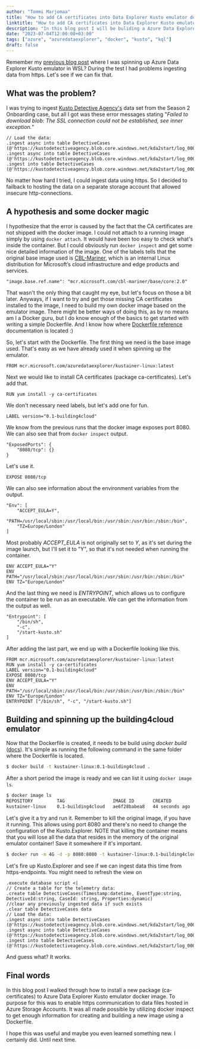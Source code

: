 ```yaml
---
author: "Tommi Marjomaa"
title: "How to add CA certificates into Data Explorer Kusto emulator docker image"
linktitle: "How to add CA certificates into Data Explorer Kusto emulator docker image"
description: "In this blog post I will be buliding a Azure Data Explorer Kusto emulator docker image that can connect https endpoints."
date: "2023-07-04T12:00:00+03:00"
tags: ["azure", "azuredataexplorer", "docker", "kusto", "kql"]
draft: false
---
```

Remember my [previous blog post](/posts/lets-give-azure-data-explorer-kusto-emulator-a-spin-in-wsl) where I was spinning up Azure Data Explorer Kusto emulator in WSL? During the test I had problems ingesting data from https. Let's see if we can fix that.

## What was the problem?

I was trying to ingest [Kusto Detective Agency's](https://detective.kusto.io/) data set from the Season 2 Onboarding case, but all I got was these error messages stating "*Failed to download blob: The SSL connection could not be established, see inner exception.*"

```Kusto
// Load the data:
.ingest async into table DetectiveCases (@'https://kustodetectiveagency.blob.core.windows.net/kda2start/log_00000.csv.gz')
.ingest async into table DetectiveCases (@'https://kustodetectiveagency.blob.core.windows.net/kda2start/log_00001.csv.gz')
.ingest into table DetectiveCases (@'https://kustodetectiveagency.blob.core.windows.net/kda2start/log_00002.csv.gz')
```

No matter how hard I tried, I could ingest data using https. So I decided to failback to hosting the data on a separate storage account that allowed insecure http-connections.

## A hypothesis and some docker magic

I hypothesize that the error is caused by the fact that the CA certificates are not shipped with the docker image. I could not attach to a running image simply by using ```docker attach```. It would have been too easy to check what's inside the container. But I could obviously run ```docker inspect``` and get some nice detailed information of the image. One of the labels tells that the original base image used is [CBL-Mariner](https://mcr.microsoft.com/en-us/product/cbl-mariner/base/core/about), which is an internal Linux distribution for Microsoft’s cloud infrastructure and edge products and services.

```
"image.base.ref.name": "mcr.microsoft.com/cbl-mariner/base/core:2.0"
```

That wasn't the only thing that caught my eye, but let's focus on those a bit later. Anyways, if I want to try and get those missing CA certificates installed to the image, I need to build my own docker image based on the emulator image. There might be better ways of doing this, as by no means am I a Docker guru, but I do know enough of the basics to get started with writing a simple Dockerfile. And I know how where [Dockerfile reference](https://docs.docker.com/engine/reference/builder/) documentation is located :)

So, let's start with the Dockerfile. The first thing we need is the base image used. That's easy as we have already used it when spinning up the emulator.

```
FROM mcr.microsoft.com/azuredataexplorer/kustainer-linux:latest
```

Next we would like to install CA certificates (package ca-certificates). Let's add that.

```
RUN yum install -y ca-certificates
```

We don't necessary need labels, but let's add one for fun.

```
LABEL version="0.1-building4cloud"
```

We know from the previous runs that the docker image exposes port 8080. We can also see that from ```docker inspect``` output.

```
"ExposedPorts": {
    "8080/tcp": {}
}
```

Let's use it.

```
EXPOSE 8080/tcp
```
We can also see information about the environment variables from the output.

```
"Env": [
    "ACCEPT_EULA=Y",
    "PATH=/usr/local/sbin:/usr/local/bin:/usr/sbin:/usr/bin:/sbin:/bin",
    "TZ=Europe/London"
]
```

Most probably *ACCEPT_EULA* is not originally set to *Y*, as it's set during the image launch, but I'll set it to "Y", so that it's not needed when running the container.

```
ENV ACCEPT_EULA="Y"
ENV PATH="/usr/local/sbin:/usr/local/bin:/usr/sbin:/usr/bin:/sbin:/bin"
ENV TZ="Europe/London"
```

And the last thing we need is *ENTRYPOINT*, which allows us to configure the container to be run as an executable. We can get the information from the output as well.

```
"Entrypoint": [
    "/bin/sh",
    "-c",
    "/start-kusto.sh"
]
```

After adding the last part, we end up with a Dockerfile looking like this.

```
FROM mcr.microsoft.com/azuredataexplorer/kustainer-linux:latest
RUN yum install -y ca-certificates
LABEL version="0.1-building4cloud"
EXPOSE 8080/tcp
ENV ACCEPT_EULA="Y"
ENV PATH="/usr/local/sbin:/usr/local/bin:/usr/sbin:/usr/bin:/sbin:/bin"
ENV TZ="Europe/London"
ENTRYPOINT ["/bin/sh", "-c", "/start-kusto.sh"]
```

## Building and spinning up the building4cloud emulator

Now that the Dockerfile is created, it needs to be build using *docker build* ([docs](https://docs.docker.com/engine/reference/commandline/build/)). It's simple as running the following command in the same folder where the Dockerfile is located.

```bash
$ docker build -t kustainer-linux:0.1-building4cloud .
```

After a short period the image is ready and we can list it using ```docker image ls```.

```bash
$ docker image ls
REPOSITORY         TAG                  IMAGE ID       CREATED          SIZE
kustainer-linux    0.1-building4cloud   ae6f28babea8   44 seconds ago   2.37GB
```

Let's give it a try and run it. Remember to kill the original image, if you have it running. This allows using port 8080 and there's no need to change the configuration of the Kusto.Explorer. NOTE that killing the container means that you will lose all the data that resides in the memory of the original emulator container! Save it somewhere if it's important.

```bash
$ docker run -m 4G -d -p 8080:8080 -t kustainer-linux:0.1-building4cloud```
```

Let's fire up Kusto.Explorer and see if we can ingest data this time from https-endpoints. You might need to refresh the view on 

```Kusto
.execute database script <|
// Create a table for the telemetry data:
.create table DetectiveCases(Timestamp:datetime, EventType:string, DetectiveId:string, CaseId: string, Properties:dynamic)
//clear any previously ingested data if such exists
.clear table DetectiveCases data
// Load the data:
.ingest async into table DetectiveCases (@'https://kustodetectiveagency.blob.core.windows.net/kda2start/log_00000.csv.gz')
.ingest async into table DetectiveCases (@'https://kustodetectiveagency.blob.core.windows.net/kda2start/log_00001.csv.gz')
.ingest into table DetectiveCases (@'https://kustodetectiveagency.blob.core.windows.net/kda2start/log_00002.csv.gz')
```

And guess what? It works.

## Final words

In this blog post I walked through how to install a new package (ca-certificates) to Azure Data Explorer Kusto emulator docker image. To purpose for this was to enable https communication to data files hosted in Azure Storage Accounts. It was all made possible by utilizing docker inspect to get enough information for creating and building a new image using a Dockerfile.

I hope this was useful and maybe you even learned something new. I certainly did. Until next time.